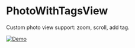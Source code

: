 # PhotoWithTagsView
Custom photo view support: zoom, scroll, add tag.

[![Demo](http://img.youtube.com/vi/UKiPU2Wd_9c/0.jpg)](http://www.youtube.com/watch?v=UKiPU2Wd_9c "Demo")
